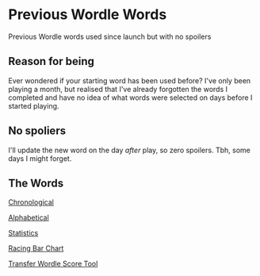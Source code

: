 # Previous Wordle Words

Previous Wordle words used since launch but with no spoilers

## Reason for being

Ever wondered if your starting word has been used before? I've only been playing a month, but realised that I've already forgotten the words I completed and have no idea of what words were selected on days before I started playing.

## No spoliers

I'll update the new word on the day *after* play, so zero spoilers. Tbh, some days I might forget.

## The Words

[Chronological](./chronological.txt)

[Alphabetical](./alphabetical.txt)

[Statistics](./statistics.csv)

[Racing Bar Chart](./barchart.html)

[Transfer Wordle Score Tool](./transfer.html)
